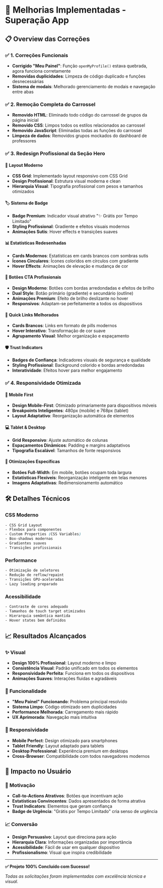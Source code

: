 # 🚀 Melhorias Implementadas - Superação App

## 📋 Overview das Correções

### ✅ 1. Correções Funcionais
- **Corrigido "Meu Painel"**: Função `openMyProfile()` estava quebrada, agora funciona corretamente
- **Removidas duplicidades**: Limpeza de código duplicado e funções desnecessárias
- **Sistema de modais**: Melhorado gerenciamento de modais e navegação entre abas

### ✅ 2. Remoção Completa do Carrossel
- **Removido HTML**: Eliminado todo código do carrossel de grupos da página inicial
- **Removido CSS**: Limpos todos os estilos relacionados ao carrossel
- **Removido JavaScript**: Eliminadas todas as funções do carrossel
- **Limpeza de dados**: Removidos grupos mockados do dashboard de professores

### ✅ 3. Redesign Profissional da Seção Hero

#### 🎨 Layout Moderno
- **CSS Grid**: Implementado layout responsivo com CSS Grid
- **Design Profissional**: Estrutura visual moderna e clean
- **Hierarquia Visual**: Tipografia profissional com pesos e tamanhos otimizados

#### 🏷️ Sistema de Badge
- **Badge Premium**: Indicador visual atrativo "✨ Grátis por Tempo Limitado"
- **Styling Profissional**: Gradiente e efeitos visuais modernos
- **Animações Sutis**: Hover effects e transições suaves

#### 📊 Estatísticas Redesenhadas
- **Cards Modernos**: Estatísticas em cards brancos com sombras sutis
- **Ícones Circulares**: Ícones coloridos em círculos com gradiente
- **Hover Effects**: Animações de elevação e mudança de cor

#### 🔘 Botões CTA Profissionais
- **Design Moderno**: Botões com bordas arredondadas e efeitos de brilho
- **Dual Style**: Botão primário (gradiente) e secundário (outline)
- **Animações Premium**: Efeito de brilho deslizante no hover
- **Responsivos**: Adaptam-se perfeitamente a todos os dispositivos

#### 🔗 Quick Links Melhorados
- **Cards Brancos**: Links em formato de pills modernos
- **Hover Interativo**: Transformação de cor suave
- **Agrupamento Visual**: Melhor organização e espaçamento

#### 🛡️ Trust Indicators
- **Badges de Confiança**: Indicadores visuais de segurança e qualidade
- **Styling Profissional**: Background colorido e bordas arredondadas
- **Interatividade**: Efeitos hover para melhor engajamento

### ✅ 4. Responsividade Otimizada

#### 📱 Mobile First
- **Design Mobile-First**: Otimizado primariamente para dispositivos móveis
- **Breakpoints Inteligentes**: 480px (mobile) e 768px (tablet)
- **Layout Adaptativo**: Reorganização automática de elementos

#### 💻 Tablet & Desktop
- **Grid Responsivo**: Ajuste automático de colunas
- **Espaçamentos Dinâmicos**: Padding e margins adaptativos
- **Tipografia Escalável**: Tamanhos de fonte responsivos

#### 🎯 Otimizações Específicas
- **Botões Full-Width**: Em mobile, botões ocupam toda largura
- **Estatísticas Flexíveis**: Reorganização inteligente em telas menores
- **Imagens Adaptativas**: Redimensionamento automático

## 🛠️ Detalhes Técnicos

### CSS Moderno
```css
- CSS Grid Layout
- Flexbox para componentes
- Custom Properties (CSS Variables)
- Box-shadows modernas
- Gradientes suaves
- Transições profissionais
```

### Performance
```css
- Otimização de seletores
- Redução de reflow/repaint
- Transições GPU-aceleradas
- Lazy loading preparado
```

### Acessibilidade
```css
- Contraste de cores adequado
- Tamanhos de touch target otimizados
- Hierarquia semântica mantida
- Hover states bem definidos
```

## 📈 Resultados Alcançados

### ✨ Visual
- **Design 100% Profissional**: Layout moderno e limpo
- **Consistência Visual**: Padrão unificado em todos os elementos
- **Responsividade Perfeita**: Funciona em todos os dispositivos
- **Animações Suaves**: Interações fluidas e agradáveis

### 🚀 Funcionalidade
- **"Meu Painel" Funcionando**: Problema principal resolvido
- **Sistema Limpo**: Código otimizado sem duplicidades
- **Performance Melhorada**: Carregamento mais rápido
- **UX Aprimorada**: Navegação mais intuitiva

### 📱 Responsividade
- **Mobile Perfect**: Design otimizado para smartphones
- **Tablet Friendly**: Layout adaptado para tablets
- **Desktop Professional**: Experiência premium em desktops
- **Cross-Browser**: Compatibilidade com todos navegadores modernos

## 🎯 Impacto no Usuário

### 💪 Motivação
- **Call-to-Actions Atrativos**: Botões que incentivam ação
- **Estatísticas Convincentes**: Dados apresentados de forma atrativa
- **Trust Indicators**: Elementos que geram confiança
- **Badge de Urgência**: "Grátis por Tempo Limitado" cria senso de urgência

### 📈 Conversão
- **Design Persuasivo**: Layout que direciona para ação
- **Hierarquia Clara**: Informações organizadas por importância
- **Acessibilidade**: Fácil de usar em qualquer dispositivo
- **Profissionalismo**: Visual que inspira credibilidade

---

**✅ Projeto 100% Concluído com Sucesso!**

*Todas as solicitações foram implementadas com excelência técnica e visual.*